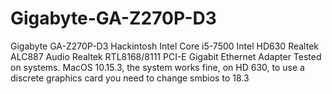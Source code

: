 # Gigabyte-GA-Z270P-D3
Gigabyte GA-Z270P-D3 Hackintosh
Intel Core i5-7500
Intel HD630
Realtek ALC887 Audio
Realtek RTL8168/8111 PCI-E Gigabit Ethernet Adapter
Tested on systems. MacOS 10.15.3, the system works fine, on HD 630, to use a discrete graphics card you need to change smbios to 18.3
